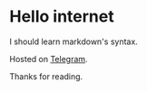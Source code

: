 [title: Hello World]: /
[category: Personal]: /
[date: 2012/06/10]: /
[tags: {intro}]: /

# Hello internet

I should learn markdown's syntax.

Hosted on [Telegram](https://telegr.am).  

Thanks for reading.

